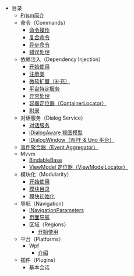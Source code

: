 - 目录
  - [Prism简介](introduction.md)
  - 命令（Commands）
    - [命令操作](commands/commanding.md)
    - [复合命令](commands/composite-commands.md)
    - [异步命令](commands/async-commands.md)
    - [错误处理](commands/error-handling.md)
  - 依赖注入（Dependency Injection）
    - [开始使用](dependency-injection/index.md)
    - [注册类](dependency-injection/registering-types.md)
    - [微软扩展（补充）](dependency-injection/servicecollection-supplement.md)
    - [平台特定服务](dependency-injection/platform-specific-services.md)
    - [异常处理](dependency-injection/resolution-errors.md)
    - [容器定位器（ContainerLocator）](dependency-injection/container-locator.md)
    - [附录](dependency-injection/appendix.md)
  - 对话服务（Dialog Service）
    - [对话服务](dialogs/index.md)
    - [IDialogAware 视图模型](dialogs/dialog-aware.md)
    - [IDialogWindow（WPF & Uno 平台）](dialogs/dialog-window.md)
  - [事件聚合器（Event Aggregator）](event-aggregator.md)
  - Mvvm
    - [BindableBase](mvvm/bindablebase.md)
    - [ViewModel 定位器（ViewModelLocator）](mvvm/viewmodel-locator.md)
  - 模块化（Modularity）
    - [开始使用](modularity/index.md)
    - [模块目录](modularity/module-catalog.md)
    - [模块初始化](modularity/module-initialization.md)
  - 导航（Navigation）
    - [INavigationParameters](navigation/navigation-parameters.md)
    - [页面导航](navigation/page-navigation.md)
    - 区域（Regions）
        - [开始使用](navigation/regions/index.md)
  - 平台（Platforms）
    - Wpf
        - [介绍](platforms/wpf/introduction.md)
  - 插件（Plugins）
    - 基本会话
